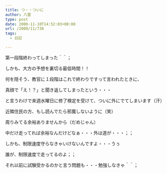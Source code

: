 ```yaml
---
title: つ・・ついに
author: 八雲
type: post
date: 2000-11-10T14:52:03+00:00
url: /2000/11/738
tags:
  - 日記

---
```

第一段階終わってしまった＾＾；
  
しかも、大方の予想を裏切る最低時間！！
  
何を隠そう、教官に１段階はこれで終わりですって言われたときに、
  
真顔で「え！？」と聞き返してしまったという・・・
  
と言うわけで来週水曜日に修了検定を受けて、ついに外にでてしまいます（汗）
  
近隣住民の方、もし読んでたら邪魔しないように（笑）
  
周りみてる余裕ありませんから（だめじゃん）
  
中だけ走ってれば余裕なんだけどなぁ・・・外は道が・・・；；
  
しかも、制限速度守らなきゃいけないんですよ・・・うぅ
  
誰が、制限速度で走ってるのよ；；
  
それ以前に試験受かるのかと言う問題も・・・勉強しなきゃ＾＾；
